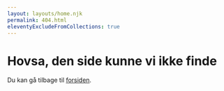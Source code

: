 ```yaml
---
layout: layouts/home.njk
permalink: 404.html
eleventyExcludeFromCollections: true
---
```

# Hovsa, den side kunne vi ikke finde
Du kan gå tilbage til <a href="{{ '/' | url }}">forsiden</a>.
